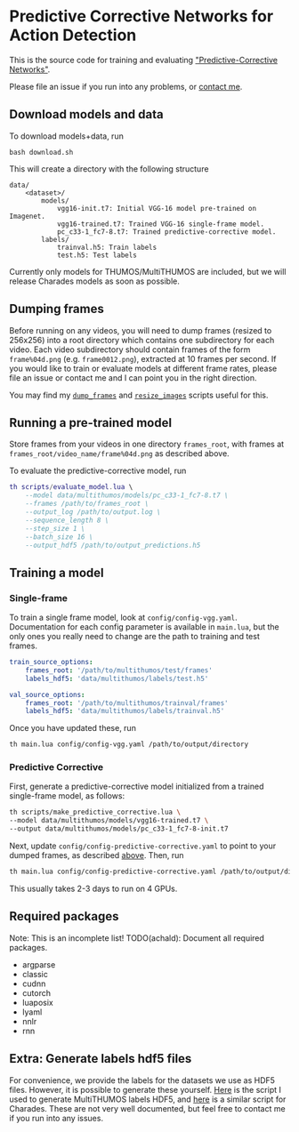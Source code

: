 # Predictive Corrective Networks for Action Detection

This is the source code for training and evaluating
["Predictive-Corrective
Networks"](http://www.achaldave.com//projects/predictive-corrective/).

Please file an issue if you run into any problems, or [contact
me](mailto:achald@cs.cmu.edu).

## Download models and data

To download models+data, run

    bash download.sh

This will create a directory with the following structure

    data/
        <dataset>/
            models/
                vgg16-init.t7: Initial VGG-16 model pre-trained on Imagenet.
                vgg16-trained.t7: Trained VGG-16 single-frame model.
                pc_c33-1_fc7-8.t7: Trained predictive-corrective model.
            labels/
                trainval.h5: Train labels
                test.h5: Test labels

Currently only models for THUMOS/MultiTHUMOS are included, but we will release
Charades models as soon as possible.

## Dumping frames

Before running on any videos, you will need to dump frames (resized to 256x256)
into a root directory which contains one subdirectory for each video. Each video
subdirectory should contain frames of the form `frame%04d.png` (e.g.
`frame0012.png`), extracted at 10 frames per second. If you would like to train
or evaluate models at different frame rates, please file an issue or contact me
and I can point you in the right direction.

You may find my
[`dump_frames`](https://github.com/achalddave/video-tools/blob/master/dump_frames.py)
and
[`resize_images`](https://github.com/achalddave/video-tools/blob/master/resize_images.py)
scripts useful for this.

## Running a pre-trained model

Store frames from your videos in one directory `frames_root`, with frames at
`frames_root/video_name/frame%04d.png` as described above.

To evaluate the predictive-corrective model, run

```lua
th scripts/evaluate_model.lua \
    --model data/multithumos/models/pc_c33-1_fc7-8.t7 \
    --frames /path/to/frames_root \
    --output_log /path/to/output.log \
    --sequence_length 8 \
    --step_size 1 \
    --batch_size 16 \
    --output_hdf5 /path/to/output_predictions.h5
```

## Training a model

### Single-frame <a name='train-single-frame'></a>

To train a single frame model, look at `config/config-vgg.yaml`. Documentation
for each config parameter is available in `main.lua`, but the only ones you
really need to change are the path to training and test frames.

```yaml
train_source_options:
    frames_root: '/path/to/multithumos/test/frames'
    labels_hdf5: 'data/multithumos/labels/test.h5'

val_source_options:
    frames_root: '/path/to/multithumos/trainval/frames'
    labels_hdf5: 'data/multithumos/labels/trainval.h5'
```

Once you have updated these, run

```bash
th main.lua config/config-vgg.yaml /path/to/output/directory
```

### Predictive Corrective

First, generate a predictive-corrective model initialized from a trained
single-frame model, as follows:

```bash
th scripts/make_predictive_corrective.lua \
--model data/multithumos/models/vgg16-trained.t7 \
--output data/multithumos/models/pc_c33-1_fc7-8-init.t7
```

Next, update `config/config-predictive-corrective.yaml` to point to your dumped
frames, as described [above](#train-single-frame). Then, run

```bash
th main.lua config/config-predictive-corrective.yaml /path/to/output/directory
```

This usually takes 2-3 days to run on 4 GPUs.

## Required packages

Note: This is an incomplete list! TODO(achald): Document all required packages.

- argparse
- classic
- cudnn
- cutorch
- luaposix
- lyaml
- nnlr
- rnn

## Extra: Generate labels hdf5 files

For convenience, we provide the labels for the datasets we use as HDF5 files.
However, it is possible to generate these yourself.
[Here](https://github.com/achalddave/thumos-scripts/blob/master/parse_temporal_annotations_to_hdf5.py)
is the script I used to generate MultiTHUMOS labels HDF5, and
[here](https://github.com/achalddave/charades-scripts/blob/master/parse_temporal_annotations_to_hdf5.py)
is a similar script for Charades. These are not very well documented, but feel
free to contact me if you run into any issues.
